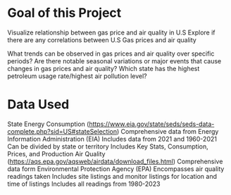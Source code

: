 # Goal of this Project
Visualize relationship between gas price and air quality in U.S
Explore if there are any correlations between U.S Gas prices and air quality

What trends can be observed in gas prices and air quality over specific periods?
Are there notable seasonal variations or major events that cause changes in gas prices and air quality?
Which state has the highest petroleum usage rate/highest air pollution level?

# Data Used
State Energy Consumption (https://www.eia.gov/state/seds/seds-data-complete.php?sid=US#stateSelection)
	Comprehensive data from Energy Information Administration (EIA)
	Includes data from 2021 and 1960-2021
	Can be divided by state or territory
	Includes Key Stats, Consumption, Prices, and Production
Air Quality (https://aqs.epa.gov/aqsweb/airdata/download_files.html)
	Comprehensive data form Environmental Protection Agency (EPA)
	Encompasses air quality readings taken
	Includes site listings and monitor listings for location and time of listings
	Includes all readings from 1980-2023

 
